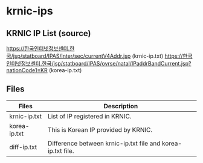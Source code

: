 # krnic-ips

## KRNIC IP List (source)

https://한국인터넷정보센터.한국/jsp/statboard/IPAS/inter/sec/currentV4Addr.jsp (krnic-ip.txt)
https://한국인터넷정보센터.한국/jsp/statboard/IPAS/ovrse/natal/IPaddrBandCurrent.jsp?nationCode1=KR (korea-ip.txt)

## Files

| Files | Description |
| -------- | -------- |
| krnic-ip.txt | List of IP registered in KRNIC. |
| korea-ip.txt | This is Korean IP provided by KRNIC. |
| diff-ip.txt | Difference between krnic-ip.txt file and korea-ip.txt file. |

